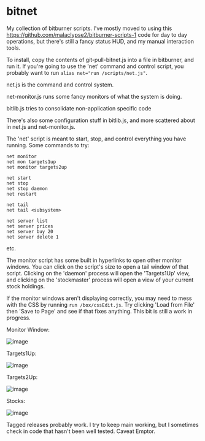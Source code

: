 # bitnet

My collection of bitburner scripts. I've mostly moved to using this https://github.com/malaclypse2/bitburner-scripts-1 code for day to day operations, but there's still a fancy status HUD, and my manual interaction tools.

To install, copy the contents of git-pull-bitnet.js into a file in bitburner, and run it. If you're going to use the 'net' command and control script, you probably want to run ```alias net="run /scripts/net.js"```.


net.js is the command and control system.

net-monitor.js runs some fancy monitors of what the system is doing.

bitlib.js tries to consolidate non-application specific code

There's also some configuration stuff in bitlib.js, and more scattered about in net.js and net-monitor.js.

The 'net' script is meant to start, stop, and control everything you have running. Some commands to try:

```
net monitor
net mon targets1up
net monitor targets2up

net start
net stop
net stop daemon
net restart

net tail
net tail <subsystem>

net server list
net server prices
net server buy 20
net server delete 1
```  
etc. 

The monitor script has some built in hyperlinks to open other monitor windows. You can click on the script's size to open a tail window of that script. Clicking on the 'daemon' process will open the 'Targets1Up' view, and clicking on the 'stockmaster' process will open a view of your current stock holdings. 

If the monitor windows aren't displaying correctly, you may need to mess with the CSS by running ```run /box/cssEdit.js```. Try clicking 'Load from File' then 'Save to Page' and see if that fixes anything. This bit is still a work in progress.

Monitor Window:

![image](https://user-images.githubusercontent.com/9218823/152694249-e3e0306a-5e2b-4ea9-80a3-041445723697.png)

Targets1Up:

![image](https://user-images.githubusercontent.com/9218823/149672428-de67b93a-c2dd-44e7-89fb-5be9ea7f2a03.png)

Targets2Up:

![image](https://user-images.githubusercontent.com/9218823/149672450-dcd81f35-c99b-4b5a-a972-b10e1552af95.png)

Stocks:

![image](https://user-images.githubusercontent.com/9218823/152694311-0d14360b-62f0-4317-8288-883cc92b24ba.png)


Tagged releases probably work. I try to keep main working, but I sometimes check in code that hasn't been well tested. Caveat Emptor. 
